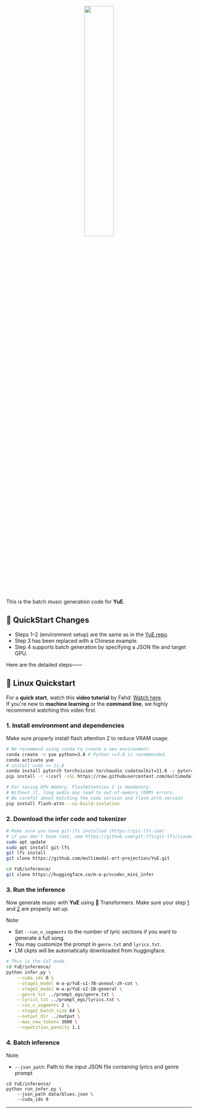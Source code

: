 <p align="center">
    <picture>
        <source srcset="./assets/logo/黑底.svg" media="(prefers-color-scheme: dark)">
        <img src="./assets/logo/白底.svg" width="40%">
    </picture>
</p>


<br>


This is the batch music generation code for **YuE**.

## 🔧 QuickStart Changes

- Steps 1–2 (environment setup) are the same as in the [YuE repo](https://github.com/multimodal-art-projection/YuE).
- Step 3 has been replaced with a Chinese example.
- Step 4 supports batch generation by specifying a JSON file and target GPU.
  
Here are the detailed steps——

## 🐧 Linux Quickstart
For a **quick start**, watch this **video tutorial** by Fahd: [Watch here](https://www.youtube.com/watch?v=RSMNH9GitbA).  
If you're new to **machine learning** or the **command line**, we highly recommend watching this video first.  

### 1. Install environment and dependencies
Make sure properly install flash attention 2 to reduce VRAM usage. 
```bash
# We recommend using conda to create a new environment.
conda create -n yue python=3.8 # Python >=3.8 is recommended.
conda activate yue
# install cuda >= 11.8
conda install pytorch torchvision torchaudio cudatoolkit=11.8 -c pytorch -c nvidia
pip install -r <(curl -sSL https://raw.githubusercontent.com/multimodal-art-projection/YuE/main/requirements.txt)

# For saving GPU memory, FlashAttention 2 is mandatory. 
# Without it, long audio may lead to out-of-memory (OOM) errors.
# Be careful about matching the cuda version and flash-attn version
pip install flash-attn --no-build-isolation
```

### 2. Download the infer code and tokenizer
```bash
# Make sure you have git-lfs installed (https://git-lfs.com)
# if you don't have root, see https://github.com/git-lfs/git-lfs/issues/4134#issuecomment-1635204943
sudo apt update
sudo apt install git-lfs
git lfs install
git clone https://github.com/multimodal-art-projection/YuE.git

cd YuE/inference/
git clone https://huggingface.co/m-a-p/xcodec_mini_infer
```

### 3. Run the inference
Now generate music with **YuE** using 🤗 Transformers. Make sure your step [1](#1-install-environment-and-dependencies) and [2](#2-download-the-infer-code-and-tokenizer) are properly set up. 

Note:
- Set `--run_n_segments` to the number of lyric sections if you want to generate a full song. 
- You may customize the prompt in `genre.txt` and `lyrics.txt`. 
- LM ckpts will be automatically downloaded from huggingface. 

```bash
# This is the CoT mode.
cd YuE/inference/
python infer.py \
    --cuda_idx 0 \
    --stage1_model m-a-p/YuE-s1-7B-anneal-zh-cot \
    --stage2_model m-a-p/YuE-s2-1B-general \
    --genre_txt ../prompt_egs/genre.txt \
    --lyrics_txt ../prompt_egs/lyrics.txt \
    --run_n_segments 2 \
    --stage2_batch_size 64 \
    --output_dir ../output \
    --max_new_tokens 3000 \
    --repetition_penalty 1.1
```


### 4. Batch inference

Note:
- `--json_path`: Path to the input JSON file containing lyrics and genre prompt

```
cd YuE/inference/
python run_infer.py \
    --json_path data/blues.json \
    --cuda_idx 0
```

---


<br>

